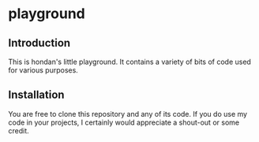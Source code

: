 # playground
## Introduction
This is hondan's little playground. It contains a variety of bits of code used
for various purposes.

## Installation
You are free to clone this repository and any of its code. If you do use my code 
in your projects, I certainly would appreciate a shout-out or some credit.

